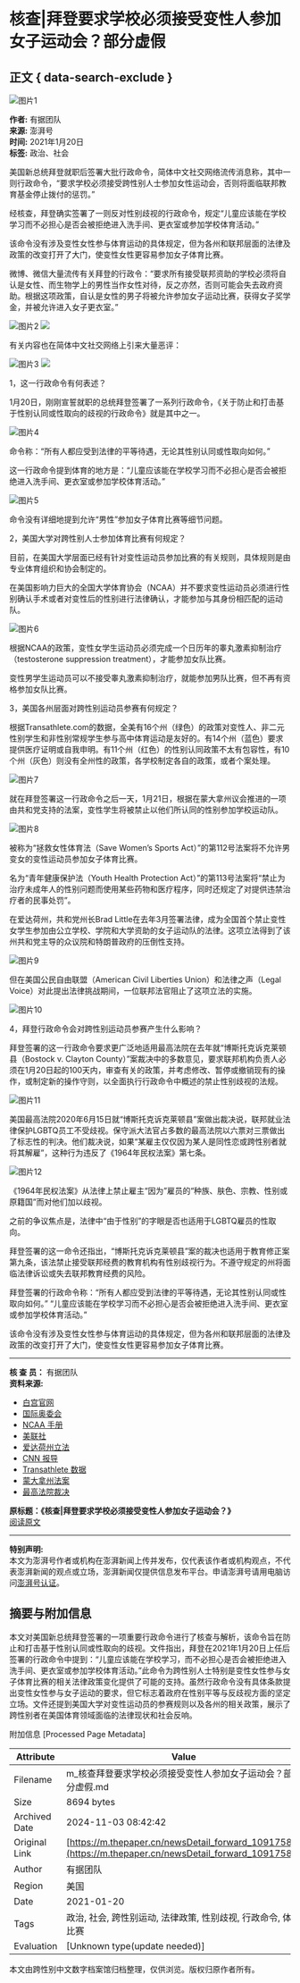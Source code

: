 # 核查|拜登要求学校必须接受变性人参加女子运动会？部分虚假

## 正文 { data-search-exclude }


![图片1](https://image.thepaper.cn/publish/interaction/image/3/871/349.jpg)

**作者:** 有据团队  
**来源:** 澎湃号  
**时间:** 2021年1月20日  
**标签:** 政治、社会  

美国新总统拜登就职后签署大批行政命令，简体中文社交网络流传消息称，其中一则行政命令，“要求学校必须接受跨性别人士参加女性运动会，否则将面临联邦教育基金停止拨付的惩罚。”

经核查，拜登确实签署了一则反对性别歧视的行政命令，规定“儿童应该能在学校学习而不必担心是否会被拒绝进入洗手间、更衣室或参加学校体育活动。”

该命令没有涉及变性女性参与体育运动的具体规定，但为各州和联邦层面的法律及政策的改变打开了大门，使变性女性更容易参加女子体育比赛。

微博、微信大量流传有关拜登的行政令：“要求所有接受联邦资助的学校必须将自认是女性、而生物学上的男性当作女性对待，反之亦然，否则可能会失去政府资助。根据这项政策，自认是女性的男子将被允许参加女子运动比赛，获得女子奖学金，并被允许进入女子更衣室。”

![图片2](https://imagepphcloud.thepaper.cn/pph/image/110/344/201.jpg) ![](https://imagepphcloud.thepaper.cn/pph/image/110/344/202.jpg)

有关内容也在简体中文社交网络上引来大量恶评：

![图片3](https://imagepphcloud.thepaper.cn/pph/image/110/344/203.jpg) ![](https://imagepphcloud.thepaper.cn/pph/image/110/344/207.jpg)

1，这一行政命令有何表述？

1月20日，刚刚宣誓就职的总统拜登签署了一系列行政命令，《关于防止和打击基于性别认同或性取向的歧视的行政命令》就是其中之一。

![图片4](https://imagepphcloud.thepaper.cn/pph/image/110/344/211.jpg)

命令称：“所有人都应受到法律的平等待遇，无论其性别认同或性取向如何。”

这一行政命令提到体育的地方是：“儿童应该能在学校学习而不必担心是否会被拒绝进入洗手间、更衣室或参加学校体育活动。”

![图片5](https://imagepphcloud.thepaper.cn/pph/image/110/344/212.jpg)

命令没有详细地提到允许“男性”参加女子体育比赛等细节问题。

2，美国大学对跨性别人士参加体育比赛有何规定？

目前，在美国大学层面已经有针对变性运动员参加比赛的有关规则，具体规则是由专业体育组织和协会制定的。

在美国影响力巨大的全国大学体育协会（NCAA）并不要求变性运动员必须进行性别确认手术或者对变性后的性别进行法律确认，才能参加与其身份相匹配的运动队。

![图片6](https://imagepphcloud.thepaper.cn/pph/image/110/344/215.jpg)

根据NCAA的政策，变性女学生运动员必须完成一个日历年的睾丸激素抑制治疗（testosterone suppression treatment），才能参加女队比赛。

变性男学生运动员可以不接受睾丸激素抑制治疗，就能参加男队比赛，但不再有资格参加女队比赛。

3，美国各州层面对跨性别运动员参赛有何规定？

根据Transathlete.com的数据，全美有16个州（绿色）的政策对变性人、非二元性别学生和非性别常规学生参与高中体育运动是友好的。有14个州（蓝色）要求提供医疗证明或自我申明。有11个州（红色）的性别认同政策不太有包容性，有10个州（灰色）则没有全州性的政策，各学校制定各自的政策，或者个案处理。

![图片7](https://imagepphcloud.thepaper.cn/pph/image/110/344/218.jpg)

就在拜登签署这一行政命令之后一天，1月21日，根据在蒙大拿州议会推进的一项由共和党支持的法案，变性学生将被禁止以他们所认同的性别参加学校运动队。

![图片8](https://imagepphcloud.thepaper.cn/pph/image/110/344/219.jpg)

被称为“拯救女性体育法（Save Women’s Sports Act）”的第112号法案将不允许男变女的变性运动员参加女子体育比赛。

名为“青年健康保护法（Youth Health Protection Act）”的第113号法案将“禁止为治疗未成年人的性别问题而使用某些药物和医疗程序，同时还规定了对提供违禁治疗者的民事处罚”。

在爱达荷州，共和党州长Brad Little在去年3月签署法律，成为全国首个禁止变性女学生参加由公立学校、学院和大学资助的女子运动队的法律。这项立法得到了该州共和党主导的众议院和特朗普政府的压倒性支持。

![图片9](https://imagepphcloud.thepaper.cn/pph/image/110/344/221.jpg)

但在美国公民自由联盟（American Civil Liberties Union）和法律之声（Legal Voice）对此提出法律挑战期间，一位联邦法官阻止了这项立法的实施。

![图片10](https://imagepphcloud.thepaper.cn/pph/image/110/344/223.jpg)

4，拜登行政命令会对跨性别运动员参赛产生什么影响？

拜登签署的这一行政命令要求更广泛地适用最高法院在去年就“博斯托克诉克莱顿县（Bostock v. Clayton County）”案裁决中的多数意见，要求联邦机构负责人必须在1月20日起的100天内，审查有关的政策，并考虑修改、暂停或撤销现有的操作，或制定新的操作守则，以全面执行行政命令中概述的禁止性别歧视的法规。

![图片11](https://imagepphcloud.thepaper.cn/pph/image/110/344/225.jpg)

美国最高法院2020年6月15日就“博斯托克诉克莱顿县”案做出裁决说，联邦就业法律保护LGBTQ员工不受歧视。保守派大法官占多数的最高法院以六票对三票做出了标志性的判决。他们裁决说，如果“某雇主仅仅因为某人是同性恋或跨性别者就将其解雇”，这种行为违反了《1964年民权法案》第七条。

![图片12](https://imagepphcloud.thepaper.cn/pph/image/110/344/227.jpg)

《1964年民权法案》从法律上禁止雇主“因为”雇员的“种族、肤色、宗教、性别或原籍国”而对他们加以歧视。

之前的争议焦点是，法律中“由于性别”的字眼是否也适用于LGBTQ雇员的性取向。

拜登签署的这一命令还指出，“博斯托克诉克莱顿县”案的裁决也适用于教育修正案第九条，该法禁止接受联邦经费的教育机构有性别歧视行为。不遵守规定的州将面临法律诉讼或失去联邦教育经费的风险。

拜登签署的行政命令称：“所有人都应受到法律的平等待遇，无论其性别认同或性取向如何。” “儿童应该能在学校学习而不必担心是否会被拒绝进入洗手间、更衣室或参加学校体育活动。”

该命令没有涉及变性女性参与体育运动的具体规定，但为各州和联邦层面的法律及政策的改变打开了大门，使变性女性更容易参加女子体育比赛。

---

**核 查 员：** 有据团队  
**资料来源:**
- [白宫官网](https://www.whitehouse.gov/briefing-room/presidential-actions/2021/01/20/executive-order-preventing-and-combating-discrimination-on-basis-of-gender-identity-or-sexual-orientation/)
- [国际奥委会](https://stillmed.olympic.org/Documents/Commissions_PDFfiles/Medical_commission/2015-11_ioc_consensus_meeting_on_sex_reassignment_and_hyperandrogenism-en.pdf)
- [NCAA 手册](https://www.ncaa.org/sites/default/files/Transgender_Handbook_2011_Final.pdf)
- [美联社](https://apnews.com/article/montana-bills-judiciary-helena-060d274f606d9e8e08b786be0398efd3)
- [爱达荷州立法](https://legislature.idaho.gov/sessioninfo/billbookmark/?yr=2020&bn=H0500)
- [CNN 报导](https://edition.cnn.com/2020/08/18/us/idaho-transgender-athletes-ban-blocked/index.html)
- [Transathlete 数据](https://www.transathlete.com/k-12)
- [蒙大拿州法案](https://leg.mt.gov/bills/2021/billpdf/HB0112.pdf)
- [最高法院裁决](https://www.supremecourt.gov/opinions/19pdf/17-1618_hfci.pdf)

**原标题：《核查|拜登要求学校必须接受变性人参加女子运动会？》**  
[阅读原文](http://mp.weixin.qq.com/s?__biz=MzU3OTgzNzg3MA==&mid=2247487768&idx=1&sn=8d350cffe976d124c19acbbf8e6cbb18&chksm=fd615bd9ca16d2cffe3aef232e8087bec5724478c486db6f210843cd7e133b84bb45255dec77#rd)

---

**特别声明:**  
本文为澎湃号作者或机构在澎湃新闻上传并发布，仅代表该作者或机构观点，不代表澎湃新闻的观点或立场，澎湃新闻仅提供信息发布平台。申请澎湃号请用电脑访问[澎湃号认证](https://renzheng.thepaper.cn)。

## 摘要与附加信息

<!-- tcd_abstract -->
本文对美国新总统拜登签署的一项重要行政命令进行了核查与解析，该命令旨在防止和打击基于性别认同或性取向的歧视。文件指出，拜登在2021年1月20日上任后签署的行政命令中提到：“儿童应该能在学校学习，而不必担心是否会被拒绝进入洗手间、更衣室或参加学校体育活动。”此命令为跨性别人士特别是变性女性参与女子体育比赛的相关法律政策变化提供了可能的支持。虽然行政命令没有具体条款提出变性女性参与女子运动的要求，但它标志着政府在性别平等与反歧视方面的坚定立场。文件还提到美国大学对变性运动员的参赛规则以及各州的相关政策，展示了跨性别者在美国体育领域面临的法律现状和社会反响。
<!-- tcd_abstract_end -->

附加信息 [Processed Page Metadata]

| Attribute       | Value                                  |
|-----------------|----------------------------------------|
| Filename        | m_核查拜登要求学校必须接受变性人参加女子运动会？部分虚假.md                             |
| Size            | 8694 bytes                           |
| Archived Date   | 2024-11-03 08:42:42                             |
| Original Link   | [https://m.thepaper.cn/newsDetail_forward_10917581](https://m.thepaper.cn/newsDetail_forward_10917581)                       |
| Author          | 有据团队                               |
| Region          | 美国                               |
| Date            | 2021-01-20                                 |
| Tags            | 政治, 社会, 跨性别运动, 法律政策, 性别歧视, 行政命令, 体育比赛                                 |
| Evaluation            | [Unknown type(update needed)]                                 |
<!-- tcd_table_end -->

本文由跨性别中文数字档案馆归档整理，仅供浏览。版权归原作者所有。

